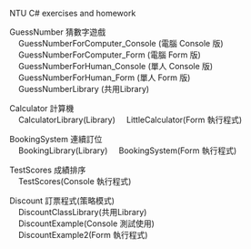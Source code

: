 ﻿NTU C# exercises and homework

GuessNumber 猜數字遊戲<br/> 
&nbsp;&nbsp;&nbsp;&nbsp;GuessNumberForComputer_Console (電腦 Console 版) <br/> 
&nbsp;&nbsp;&nbsp;&nbsp;GuessNumberForComputer_Form (電腦 Form 版) <br/> 
&nbsp;&nbsp;&nbsp;&nbsp;GuessNumberForHuman_Console (單人 Console 版) <br/> 
&nbsp;&nbsp;&nbsp;&nbsp;GuessNumberForHuman_Form (單人 Form 版) <br/> 
&nbsp;&nbsp;&nbsp;&nbsp;GuessNumberLibrary (共用Library)

Calculator 計算機<br/>
&nbsp;&nbsp;&nbsp;&nbsp;CalculatorLibrary(Library)
&nbsp;&nbsp;&nbsp;&nbsp;LittleCalculator(Form 執行程式)

BookingSystem 連續訂位<br/>
&nbsp;&nbsp;&nbsp;&nbsp;BookingLibrary(Library)
&nbsp;&nbsp;&nbsp;&nbsp;BookingSystem(Form 執行程式)

TestScores 成績排序<br/>
&nbsp;&nbsp;&nbsp;&nbsp;TestScores(Console 執行程式)

Discount 訂票程式(策略模式)<br/>
&nbsp;&nbsp;&nbsp;&nbsp;DiscountClassLibrary(共用Library)<br/> 
&nbsp;&nbsp;&nbsp;&nbsp;DiscountExample(Console 測試使用)<br/> 
&nbsp;&nbsp;&nbsp;&nbsp;DiscountExample2(Form 執行程式)<br/> 
